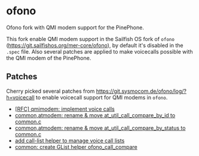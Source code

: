 # ofono
Ofono fork with QMI modem support for the PinePhone.

This fork enable QMI modem support in the Sailfish OS fork of `ofono` (https://git.sailfishos.org/mer-core/ofono), by default it's disabled in the `.spec` file.
Also several patches are applied to make voicecalls possible with the QMI modem of the PinePhone.

## Patches
Cherry picked several patches from https://git.sysmocom.de/ofono/log/?h=voicecall to enable voicecall support for QMI modems in `ofono`.

- [[RFC] qmimodem: implement voice calls](https://git.sysmocom.de/ofono/commit/?h=voicecall&id=0bfb7039c9cb821aefb5e1cacc252172b8c80f1d)
- [common,atmodem: rename & move at_util_call_compare_by_id to common.c](https://git.sysmocom.de/ofono/commit/?h=voicecall&id=3bba30fd23705dc8817b2eb0f28c9be03b8f7892)
- [common,atmodem: rename & move at_util_call_compare_by_status to common.c](https://git.sysmocom.de/ofono/commit/?h=voicecall&id=4c71f0ca71c74987523c68764df28840ccd3882e)
- [add call-list helper to manage voice call lists](https://git.sysmocom.de/ofono/commit/?h=voicecall&id=2ae2366c262a15e4f3269afd9c80ddf06c1b9b46)
- [common: create GList helper ofono_call_compare](https://git.sysmocom.de/ofono/commit/?h=voicecall&id=c97a48fd4b94d4e6785dd713abe2a06da5e0d623)
